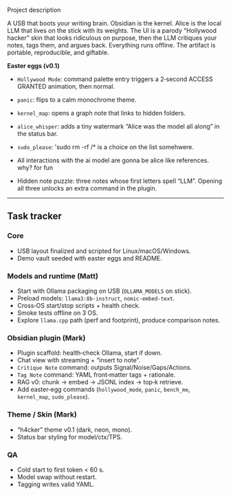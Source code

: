 Project description

A USB that boots your writing brain. Obsidian is the kernel. Alice is the local LLM that lives on the stick with its weights. The UI is a parody “Hollywood hacker” skin that looks ridiculous on purpose, then the LLM critiques your notes, tags them, and argues back. Everything runs offline. The artifact is portable, reproducible, and giftable.

**Easter eggs (v0.1)**

- `Hollywood Mode`: command palette entry triggers a 2‑second ACCESS GRANTED animation, then normal.
- `panic`: flips to a calm monochrome theme.
- `kernel_map`: opens a graph note that links to hidden folders.
- `alice_whisper`: adds a tiny watermark “Alice was the model all along” in the status bar.
- `sudo_please`: 'sudo rm -rf /* is a choice on the list somehwere.
- All interactions with the ai model are gonna be alice like references. why? for fun
    
- Hidden note puzzle: three notes whose first letters spell “LLM”. Opening all three unlocks an extra command in the plugin.

---

## Task tracker 

### Core
-  USB layout finalized and scripted for Linux/macOS/Windows.
-  Demo vault seeded with easter eggs and README.
    

### Models and runtime (Matt)

-  Start with Ollama packaging on USB (`OLLAMA_MODELS` on stick).
-  Preload models: `llama3:8b-instruct`, `nomic-embed-text`.
-  Cross‑OS start/stop scripts + health check.
-  Smoke tests offline on 3 OS.
-  Explore `llama.cpp` path (perf and footprint), produce comparison notes.
    

### Obsidian plugin (Mark)

-  Plugin scaffold: health‑check Ollama, start if down.
-  Chat view with streaming + “insert to note”.
-  `Critique Note` command: outputs Signal/Noise/Gaps/Actions.
-  `Tag Note` command: YAML front‑matter tags + rationale.
-  RAG v0: chunk → embed → JSONL index → top‑k retrieve.
-  Add easter‑egg commands (`hollywood_mode`, `panic`, `bench_me`, `kernel_map`, `sudo_please`).
    

### Theme / Skin (Mark)

-  “h4cker” theme v0.1 (dark, neon, mono).    
-  Status bar styling for model/ctx/TPS.
    

### QA

-  Cold start to first token < 60 s.    
-  Model swap without restart.
-  Tagging writes valid YAML.
